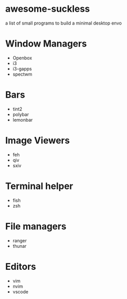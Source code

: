 # awesome-suckless
a list of small programs to build a minimal desktop envo

# Window Managers
- Openbox
- i3
- i3-gapps
- spectwm

# Bars
- tint2
- polybar
- lemonbar

# Image Viewers
- feh
- qiv
- sxiv

# Terminal helper
- fish
- zsh

# File managers
- ranger
- thunar

# Editors
- vim
- nvim
- vscode
